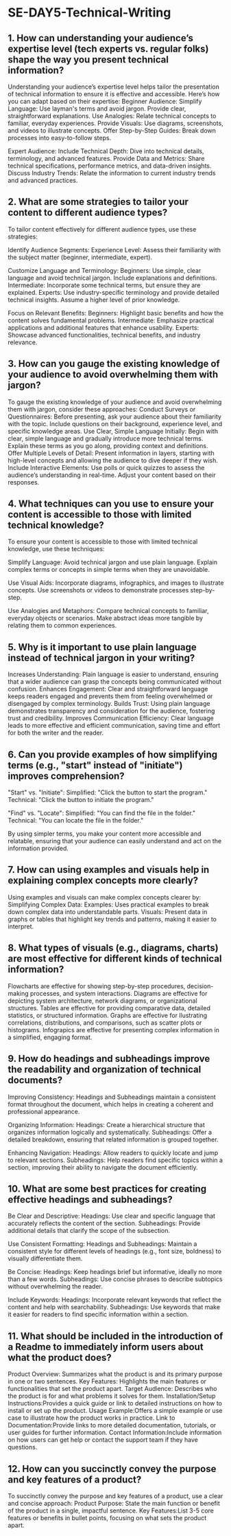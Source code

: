 # SE-DAY5-Technical-Writing
## 1. How can understanding your audience’s expertise level (tech experts vs. regular folks) shape the way you present technical information?

Understanding your audience’s expertise level helps tailor the presentation of technical information to ensure it is effective and accessible. Here’s how you can adapt based on their expertise:
Beginner Audience:
Simplify Language: Use layman's terms and avoid jargon. Provide clear, straightforward explanations.
Use Analogies: Relate technical concepts to familiar, everyday experiences.
Provide Visuals: Use diagrams, screenshots, and videos to illustrate concepts.
Offer Step-by-Step Guides: Break down processes into easy-to-follow steps.

Expert Audience:
Include Technical Depth: Dive into technical details, terminology, and advanced features.
Provide Data and Metrics: Share technical specifications, performance metrics, and data-driven insights.
Discuss Industry Trends: Relate the information to current industry trends and advanced practices.


## 2. What are some strategies to tailor your content to different audience types?
To tailor content effectively for different audience types, use these strategies:

Identify Audience Segments:
Experience Level: Assess their familiarity with the subject matter (beginner, intermediate, expert).

Customize Language and Terminology:
Beginners: Use simple, clear language and avoid technical jargon. Include explanations and definitions.
Intermediate: Incorporate some technical terms, but ensure they are explained.
Experts: Use industry-specific terminology and provide detailed technical insights. Assume a higher level of prior knowledge.

Focus on Relevant Benefits:
Beginners: Highlight basic benefits and how the content solves fundamental problems.
Intermediate: Emphasize practical applications and additional features that enhance usability.
Experts: Showcase advanced functionalities, technical benefits, and industry relevance.



## 3. How can you gauge the existing knowledge of your audience to avoid overwhelming them with jargon?
To gauge the existing knowledge of your audience and avoid overwhelming them with jargon, consider these approaches:
Conduct Surveys or Questionnaires: Before presenting, ask your audience about their familiarity with the topic. Include questions on their background, experience level, and specific knowledge areas.
Use Clear, Simple Language Initially: Begin with clear, simple language and gradually introduce more technical terms. Explain these terms as you go along, providing context and definitions.
Offer Multiple Levels of Detail: Present information in layers, starting with high-level concepts and allowing the audience to dive deeper if they wish.
Include Interactive Elements: Use polls or quick quizzes to assess the audience’s understanding in real-time. Adjust your content based on their responses.


## 4. What techniques can you use to ensure your content is accessible to those with limited technical knowledge?
To ensure your content is accessible to those with limited technical knowledge, use these techniques:

Simplify Language:
Avoid technical jargon and use plain language.
Explain complex terms or concepts in simple terms when they are unavoidable.

Use Visual Aids:
Incorporate diagrams, infographics, and images to illustrate concepts.
Use screenshots or videos to demonstrate processes step-by-step.

Use Analogies and Metaphors:
Compare technical concepts to familiar, everyday objects or scenarios.
Make abstract ideas more tangible by relating them to common experiences.



## 5. Why is it important to use plain language instead of technical jargon in your writing?
Increases Understanding: Plain language is easier to understand, ensuring that a wider audience can grasp the concepts being communicated without confusion.
Enhances Engagement: Clear and straightforward language keeps readers engaged and prevents them from feeling overwhelmed or disengaged by complex terminology.
Builds Trust: Using plain language demonstrates transparency and consideration for the audience, fostering trust and credibility.
Improves Communication Efficiency: Clear language leads to more effective and efficient communication, saving time and effort for both the writer and the reader.


## 6. Can you provide examples of how simplifying terms (e.g., "start" instead of "initiate") improves comprehension?
"Start" vs. "Initiate":
Simplified: "Click the button to start the program."
Technical: "Click the button to initiate the program."

"Find" vs. "Locate":
Simplified: "You can find the file in the folder."
Technical: "You can locate the file in the folder."

By using simpler terms, you make your content more accessible and relatable, ensuring that your audience can easily understand and act on the information provided.


## 7. How can using examples and visuals help in explaining complex concepts more clearly?
Using examples and visuals can make complex concepts clearer by:
Simplifying Complex Data:
Examples: Uses practical examples to break down complex data into understandable parts.
Visuals: Present data in graphs or tables that highlight key trends and patterns, making it easier to interpret.



## 8. What types of visuals (e.g., diagrams, charts) are most effective for different kinds of technical information?
Flowcharts are effective for showing step-by-step procedures, decision-making processes, and system interactions.
Diagrams are effective for depicting system architecture, network diagrams, or organizational structures.
Tables are effective for providing comparative data, detailed statistics, or structured information.
Graphs are effective for llustrating correlations, distributions, and comparisons, such as scatter plots or histograms.
Infograpics are effective for presenting complex information in a simplified, engaging format.





## 9. How do headings and subheadings improve the readability and organization of technical documents?
Improving Consistency: Headings and Subheadings maintain a consistent format throughout the document, which helps in creating a coherent and professional appearance.

Organizing Information:
Headings: Create a hierarchical structure that organizes information logically and systematically.
Subheadings: Offer a detailed breakdown, ensuring that related information is grouped together.

Enhancing Navigation:
Headings: Allow readers to quickly locate and jump to relevant sections.
Subheadings: Help readers find specific topics within a section, improving their ability to navigate the document efficiently.


## 10. What are some best practices for creating effective headings and subheadings?

Be Clear and Descriptive:
Headings: Use clear and specific language that accurately reflects the content of the section.
Subheadings: Provide additional details that clarify the scope of the subsection.

Use Consistent Formatting:
Headings and Subheadings: Maintain a consistent style for different levels of headings (e.g., font size, boldness) to visually differentiate them.

Be Concise:
Headings: Keep headings brief but informative, ideally no more than a few words.
Subheadings: Use concise phrases to describe subtopics without overwhelming the reader.


Include Keywords:
Headings: Incorporate relevant keywords that reflect the content and help with searchability.
Subheadings: Use keywords that make it easier for readers to find specific information within a section.


## 11. What should be included in the introduction of a Readme to immediately inform users about what the product does?

Product Overview: Summarizes what the product is and its primary purpose in one or two sentences.
Key Features: Highlights the main features or functionalities that set the product apart.
Target Audience: Describes who the product is for and what problems it solves for them.
Installation/Setup Instructions:Provides a quick guide or link to detailed instructions on how to install or set up the product.
Usage Example:Offers a simple example or use case to illustrate how the product works in practice.
Link to Documentation:Provide links to more detailed documentation, tutorials, or user guides for further information.
Contact Information:Include information on how users can get help or contact the support team if they have questions.


## 12. How can you succinctly convey the purpose and key features of a product?

To succinctly convey the purpose and key features of a product, use a clear and concise approach:
Product Purpose: State the main function or benefit of the product in a single, impactful sentence.
Key Features:List 3-5 core features or benefits in bullet points, focusing on what sets the product apart.






